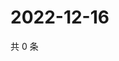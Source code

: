 # 2022-12-16

共 0 条

<!-- BEGIN WEIBO -->
<!-- 最后更新时间 Fri Dec 16 2022 21:09:49 GMT+0800 (China Standard Time) -->

<!-- END WEIBO -->
